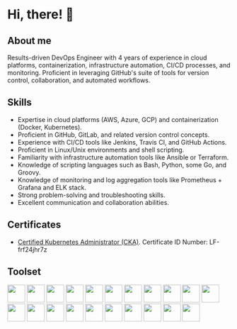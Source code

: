 # Hi, there! 👋

## About me

Results-driven DevOps Engineer with 4 years of experience in cloud platforms, containerization, infrastructure automation, CI/CD processes, and monitoring. Proficient in leveraging GitHub's suite of tools for version control, collaboration, and automated workflows.

## Skills

* Expertise in cloud platforms (AWS, Azure, GCP) and containerization (Docker, Kubernetes).
* Proficient in GitHub, GitLab, and related version control concepts.
* Experience with CI/CD tools like Jenkins, Travis CI, and GitHub Actions.
* Proficient in Linux/Unix environments and shell scripting.
* Familiarity with infrastructure automation tools like Ansible or Terraform.
* Knowledge of scripting languages such as Bash, Python, some Go, and Groovy.
* Knowledge of monitoring and log aggregation tools like Prometheus + Grafana and ELK stack.
* Strong problem-solving and troubleshooting skills.
* Excellent communication and collaboration abilities.

## Certificates
* [Certified Kubernetes Administrator (CKA)](https://www.credly.com/badges/8b946cb7-6a4b-4068-b1cd-33489d381bcf/linked_in_profile). Certificate ID Number: LF-frf24jhr7z

## Toolset
<img height="40" width="40" src="https://cdn.simpleicons.org/amazonwebservices/FF9900" /> <img height="40" width="40" src="https://cdn.simpleicons.org/googlecloud" />  <img height="40" width="40" src="https://cdn.simpleicons.org/linux" /> <img height="40" width="40" src="https://cdn.simpleicons.org/kubernetes" /> <img height="40" width="40" src="https://cdn.simpleicons.org/docker" /> <img height="40" width="40" src="https://cdn.simpleicons.org/terraform" /> <img height="40" width="40" src="https://cdn.simpleicons.org/ansible" /> <img height="40" width="40" src="https://cdn.simpleicons.org/vagrant" />  <img height="40" width="40" src="https://cdn.simpleicons.org/packer" />  <img height="40" width="40" src="https://cdn.simpleicons.org/github" /> <img height="40" width="40" src="https://cdn.simpleicons.org/gitlab" /> <img height="40" width="40" src="https://cdn.simpleicons.org/jenkins" /> <img height="40" width="40" src="https://cdn.simpleicons.org/githubactions" /> <img height="40" width="40" src="https://cdn.simpleicons.org/gnubash" /> <img height="40" width="40" src="https://cdn.simpleicons.org/python" /> <img height="40" width="40" src="https://cdn.simpleicons.org/apachegroovy" /> <img height="40" width="40" src="https://cdn.simpleicons.org/goland" /> <img height="40" width="40" src="https://cdn.simpleicons.org/awslambda" /> <img height="40" width="40" src="https://cdn.simpleicons.org/prometheus" /> <img height="40" width="40" src="https://cdn.simpleicons.org/grafana" /> <img height="40" width="40" src="https://cdn.simpleicons.org/elastic" /> 
<!---
Cyberglamdring/Cyberglamdring is a ✨ special ✨ repository because its `README.md` (this file) appears on your GitHub profile.
You can click the Preview link to take a look at your changes.
--->
